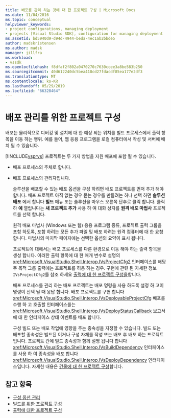 ```yaml
---
title: 배포를 관리 하는 것에 대 한 프로젝트 구성 | Microsoft Docs
ms.date: 11/04/2016
ms.topic: conceptual
helpviewer_keywords:
- project configurations, managing deployment
- projects [Visual Studio SDK], configuration for managing deployment
ms.assetid: bd5940d9-d94d-4944-beda-4ec1ab2bbde5
author: madskristensen
ms.author: madsk
manager: jillfra
ms.workload:
- vssdk
ms.openlocfilehash: f8dfaf2f802a0470270c7630ccee3a8be583b250
ms.sourcegitcommit: 40d612240dc5bea418cd27fdacdf85ea177e2df3
ms.translationtype: MT
ms.contentlocale: ko-KR
ms.lasthandoff: 05/29/2019
ms.locfileid: "66328464"
---
```

# <a name="project-configuration-for-managing-deployment"></a>배포 관리를 위한 프로젝트 구성
배포는 물리적으로 디버깅 및 설치에 대 한 예상 되는 위치를 빌드 프로세스에서 출력 항목을 이동 하는 행위. 예를 들어, 웹 응용 프로그램을 로컬 컴퓨터에서 작성 및 서버에 배치 될 수 있습니다.

 [!INCLUDE[vsprvs](../../code-quality/includes/vsprvs_md.md)] 프로젝트는 두 가지 방법을 지원 배포에 포함 될 수 있습니다.

- 배포 프로세스의 주체로 합니다.

- 배포 프로세스의 관리자입니다.

  솔루션을 배포할 수 있는 배포 옵션을 구성 하려면 배포 프로젝트를 먼저 추가 해야 합니다. 배포 프로젝트 아직 없는 경우 묻는 경우를 만들려는 하나 선택 하면 **솔루션 배포** 에서 합니다 **빌드** 메뉴 또는 솔루션을 마우스 오른쪽 단추로 클릭 합니다. 클릭 하 **예** 열립니다는 **새 프로젝트 추가** 사용 하 여 대화 상자를 **원격 배포 마법사** 프로젝트를 선택 합니다.

  원격 배포 마법사 (Windows 또는 웹) 응용 프로그램 종류, 프로젝트 출력 그룹을 포함 하도록, 포함 하려는 모든 추가 파일 및 배포 하려는 원격 컴퓨터에 대 한 요청 합니다. 마법사의 마지막 페이지에는 선택한 옵션의 요약이 표시 됩니다.

  프로젝트에 대해서는 배포 프로세스를 다른 환경으로 이동 해야 하는 출력 항목을 생성 합니다. 이러한 출력 항목에 대 한 매개 변수로 설명의 <xref:Microsoft.VisualStudio.Shell.Interop.IVsProjectCfg2> 인터페이스를 해당 주 목적 그룹 출력에는 프로젝트를 허용 하는 경우. 구현에 관련 된 자세한 정보 `IVsProjectCfg2`를 참조 하세요 [출력에 대 한 프로젝트 구성을](../../extensibility/internals/project-configuration-for-output.md)합니다.

  배포 프로세스를 관리 하는 배포 프로젝트는 배포 명령을 사용 하도록 설정 하 고이 명령이 선택 될 때 응답 합니다. 배포 프로젝트를 구현 합니다 <xref:Microsoft.VisualStudio.Shell.Interop.IVsDeployableProjectCfg> 배포를 수행 하 고 호출할 인터페이스를는 <xref:Microsoft.VisualStudio.Shell.Interop.IVsDeployStatusCallback> 보고서에 대 한 인터페이스 상태 이벤트를 배포 합니다.

  구성 빌드 또는 배포 작업에 영향을 주는 종속성을 지정할 수 있습니다. 빌드 또는 배포할 종속성은 빌드된 이거나 구성 자체를 작성 또는 배포 후 배포 하는 프로젝트입니다. 프로젝트 간에 빌드 종속성과 함께 설명 됩니다 합니다 <xref:Microsoft.VisualStudio.Shell.Interop.IVsBuildDependency> 인터페이스를 사용 하 여 종속성을 배포 합니다 <xref:Microsoft.VisualStudio.Shell.Interop.IVsDeployDependency> 인터페이스입니다. 자세한 내용은 [건물에 대 한 프로젝트 구성](../../extensibility/internals/project-configuration-for-building.md)합니다.

## <a name="see-also"></a>참고 항목
- [구성 옵션 관리](../../extensibility/internals/managing-configuration-options.md)
- [빌드를 위한 프로젝트 구성](../../extensibility/internals/project-configuration-for-building.md)
- [출력에 대한 프로젝트 구성](../../extensibility/internals/project-configuration-for-output.md)